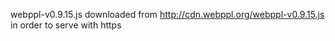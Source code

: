 webppl-v0.9.15.js downloaded from http://cdn.webppl.org/webppl-v0.9.15.js in order to serve with https
